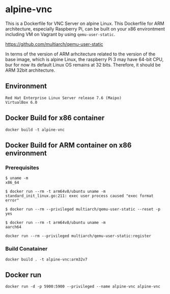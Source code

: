 # alpine-vnc

This is a Dockerfile for VNC Server on alpine Linux.
This Dockerfile for ARM architecture, especially Raspberry Pi, can be built on your x86 environtment including VM on Vagrant by using ```qemu-user-static```.

https://github.com/multiarch/qemu-user-static

In terms of the version of ARM arhcitecture related to the version of the base image, which is alpine Linux,
the raspberry Pi 3 may have 64-bit CPU, bur for now its default Linux OS remains at 32 bits. Therefore, it should be 
ARM 32bit architecture.

## Environment
```
Red Hat Enterprise Linux Server release 7.6 (Maipo)
VirtualBox 6.0

```
 
## Docker Build for x86 container
```
docker build -t alpine-vnc
```

## Docker Build for ARM container on x86 environment
### Prerequisites
```
$ uname -m
x86_64

$ docker run --rm -t arm64v8/ubuntu uname -m
standard_init_linux.go:211: exec user process caused "exec format error"

$ docker run --rm --privileged multiarch/qemu-user-static --reset -p yes

$ docker run --rm -t arm64v8/ubuntu uname -m
aarch64

docker run --rm --privileged multiarch/qemu-user-static:register
```

### Build Conatainer
```
docker build . -t alpine-vnc:arm32v7
```

## Docker run 
```
docker run -d -p 5900:5900 --privileged --name alpine-vnc alpine-vnc
```

